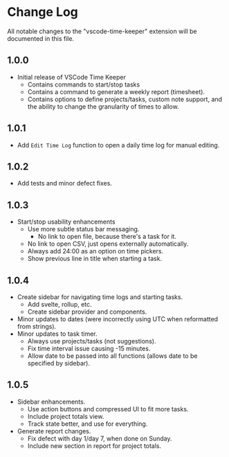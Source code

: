 # Change Log

All notable changes to the "vscode-time-keeper" extension will be documented in this file.

## 1.0.0

- Initial release of VSCode Time Keeper
    * Contains commands to start/stop tasks
    * Contains a command to generate a weekly report (timesheet).
    * Contains options to define projects/tasks, custom note support, and the ability to change the granularity of times to allow.

## 1.0.1

- Add `Edit Time Log` function to open a daily time log for manual editing.

## 1.0.2

- Add tests and minor defect fixes.

## 1.0.3

- Start/stop usability enhancements
    - Use more subtle status bar messaging.
        - No link to open file, because there's a task for it.
    - No link to open CSV, just opens externally automatically.
    - Always add 24:00 as an option on time pickers.
    - Show previous line in title when starting a task.

## 1.0.4

- Create sidebar for navigating time logs and starting tasks.
    - Add svelte, rollup, etc.
    - Create sidebar provider and components.
- Minor updates to dates (were incorrectly using UTC when reformatted from strings).
- Minor updates to task timer.
    - Always use projects/tasks (not suggestions).
    - Fix time interval issue causing -15 minutes.
    - Allow date to be passed into all functions (allows date to be specified by sidebar).

## 1.0.5

- Sidebar enhancements.
   - Use action buttons and compressed UI to fit more tasks.
   - Include project totals view.
   - Track state better, and use for everything.
- Generate report changes.
   - Fix defect with day 1/day 7, when done on Sunday.
   - Include new section in report for project totals.